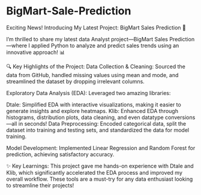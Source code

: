 # BigMart-Sale-Prediction
Exciting News! Introducing My Latest Project: BigMart Sales Prediction 🚀

I’m thrilled to share my latest data Analyst project—BigMart Sales Prediction—where I applied Python to analyze and predict sales trends using an innovative approach! 📊

🔍 Key Highlights of the Project:
Data Collection & Cleaning:
Sourced the data from GitHub, handled missing values using mean and mode, and streamlined the dataset by dropping irrelevant columns.

Exploratory Data Analysis (EDA):
Leveraged two amazing libraries:

Dtale: Simplified EDA with interactive visualizations, making it easier to generate insights and explore heatmaps.
Klib: Enhanced EDA through histograms, distribution plots, data cleaning, and even datatype conversions—all in seconds!
Data Preprocessing:
Encoded categorical data, split the dataset into training and testing sets, and standardized the data for model training.

Model Development:
Implemented Linear Regression and Random Forest for prediction, achieving satisfactory accuracy.

✨ Key Learnings:
This project gave me hands-on experience with Dtale and Klib, which significantly accelerated the EDA process and improved my overall workflow. These tools are a must-try for any data enthusiast looking to streamline their projects!
